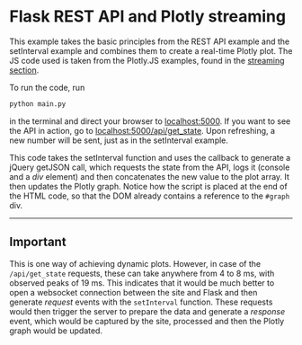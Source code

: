 # Flask REST API and Plotly streaming

This example takes the basic principles from the REST API example and the setInterval example and combines them to create a real-time Plotly plot. The JS code used is taken from the Plotly.JS examples, found in the [streaming section](https://plot.ly/javascript/streaming/).


To run the code, run
```python
python main.py
```
in the terminal and direct your browser to [localhost:5000](http://localhost:5000). If you want to see the API in action, go to [localhost:5000/api/get_state](http://localhost:5000/api/get_state). Upon refreshing, a new number will be sent, just as in the setInterval example.


This code takes the setInterval function and uses the callback to generate a jQuery getJSON call, which requests the state from the API, logs it (console and a *div* element) and then concatenates the new value to the plot array. It then updates the Plotly graph. Notice how the script is placed at the end of the HTML code, so that the DOM already contains a reference to the `#graph` div.

---

## Important
This is one way of achieving dynamic plots. However, in case of the `/api/get_state` requests, these can take anywhere from 4 to 8 ms, with observed peaks of 19 ms. This indicates that it would be much better to open a websocket connection between the site and Flask and then generate *request* events with the `setInterval` function. These requests would then trigger the server to prepare the data and generate a *response* event, which would be captured by the site, processed and then the Plotly graph would be updated.